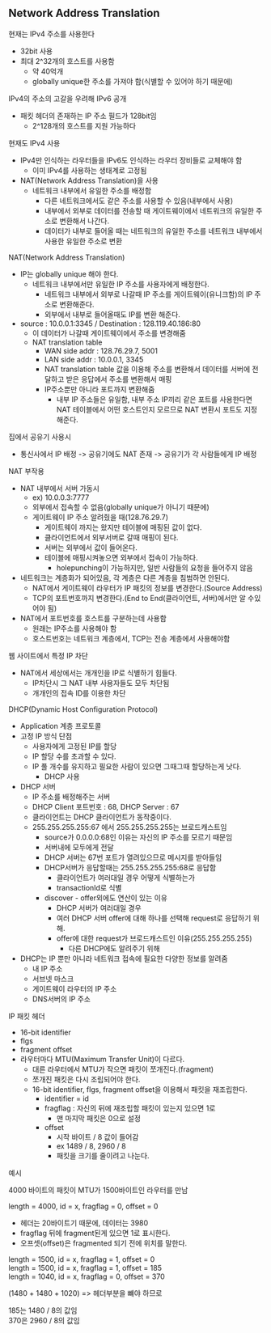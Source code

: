 ## Network Address Translation

현재는 IPv4 주소를 사용한다
- 32bit 사용
- 최대 2^32개의 호스트를 사용함
    - 약 40억개
    - globally unique한 주소를 가져야 함(식별할 수 있어야 하기 때문에)

IPv4의 주소의 고갈을 우려해 IPv6 공개
- 패킷 헤더의 존재하는 IP 주소 필드가 128bit임
    - 2^128개의 호스트를 지원 가능하다

현재도 IPv4 사용
- IPv4만 인식하는 라우터들을 IPv6도 인식하는 라우터 장비들로 교체해야 함
    - 이미 IPv4를 사용하는 생태계로 고정됨
- NAT(Network Address Translation)을 사용
    - 네트워크 내부에서 유일한 주소를 배정함
        - 다른 네트워크에서도 같은 주소를 사용할 수 있음(내부에서 사용)
        - 내부에서 외부로 데이터를 전송할 때 게이트웨이에서 네트워크의 유일한 주소로 변환해서 나간다.
        - 데이터가 내부로 들어올 때는 네트워크의 유일한 주소를 네트워크 내부에서 사용한 유일한 주소로 변환


NAT(Network Address Translation)
- IP는 globally unique 해야 한다.
    - 네트워크 내부에서만 유일한 IP 주소를 사용자에게 배정한다.
        - 네트워크 내부에서 외부로 나갈때 IP 주소를 게이트웨이(유니크함)의 IP 주소로 변환해준다.
        - 외부에서 내부로 들어올때도 IP를 변환 해준다.
- source : 10.0.0.1:3345 / Destination : 128.119.40.186:80
    - 이 데이터가 나갈때 게이트웨이에서 주소를 변경해줌
    - NAT translation table
        - WAN side addr : 128.76.29.7, 5001
        - LAN side addr : 10.0.0.1, 3345
        - NAT translation table 값을 이용해 주소를 변환해서 데이터를 서버에 전달하고 받은 응답에서 주소를 변환해서 매핑
        - IP주소뿐만 아니라 포트까지 변환해줌
            - 내부 IP 주소들은 유일함, 내부 주소 IP끼리 같은 포트를 사용한다면 NAT 테이블에서 어떤 호스트인지 모르므로 NAT 변환시 포트도 지정해준다.

집에서 공유기 사용시
- 통신사에서 IP 배정 -> 공유기에도 NAT 존재 -> 공유기가 각 사람들에게 IP 배정

NAT 부작용
- NAT 내부에서 서버 가동시
    - ex) 10.0.0.3:7777
    - 외부에서 접속할 수 없음(globally unique가 아니기 때문에)
    - 게이트웨이 IP 주소 알려줬을 때(128.76.29.7)
        - 게이트웨이 까지는 왔지만 테이블에 매핑된 값이 없다.
        - 클라이언트에서 외부서버로 갈때 매핑이 된다.
        - 서버는 외부에서 값이 들어온다.
        - 테이블에 매핑시켜놓으면 외부에서 접속이 가능하다.
            - holepunching이 가능하지만, 일반 사람들의 요청을 들어주지 않음
- 네트워크는 계층화가 되어있음, 각 계층은 다른 계층을 침범하면 안된다.
    - NAT에서 게이트웨이 라우터가 IP 패킷의 정보를 변경한다.(Source Address)
    - TCP의 포트번호까지 변경한다.(End to End(클라이언트, 서버)에서만 알 수있어야 됨)
- NAT에서 포트번호를 호스트를 구분하는데 사용함
    - 원래는 IP주소를 사용해야 함
    - 호스트번호는 네트워크 계층에서, TCP는 전송 계층에서 사용해야함
            
웹 사이트에서 특정 IP 차단
- NAT에서 세상에서는 개개인을 IP로 식별하기 힘들다.
    - IP차단시 그 NAT 내부 사용자들도 모두 차단됨
    - 개개인의 접속 ID를 이용한 차단

DHCP(Dynamic Host Configuration Protocol)
- Application 계층 프로토콜
- 고정 IP 방식 단점
    - 사용자에게 고정된 IP를 할당
    - IP 할당 수를 초과할 수 있다.
    - IP 풀 개수를 유지하고 필요한 사람이 있으면 그때그때 할당하는게 낫다.
        - DHCP 사용
- DHCP 서버
    - IP 주소를 배정해주는 서버
    - DHCP Client 포트번호 : 68, DHCP Server : 67
    - 클라이언트는 DHCP 클라이언트가 동작중이다.
    - 255.255.255.255:67 에서 255.255.255.255는 브로드캐스트임
        - source가 0.0.0.0:68인 이유는 자신의 IP 주소를 모르기 때문임
        - 서버내에 모두에게 전달
        - DHCP 서버는 67번 포트가 열려있으므로 메시지를 받아들임
        - DHCP서버가 응답할때는 255.255.255.255:68로 응답함
            - 클라이언트가 여러대일 경우 어떻게 식별하는가
            - transactionId로 식별
        - discover - offer외에도 연산이 있는 이유
            - DHCP 서버가 여러대일 경우
            - 여러 DHCP 서버 offer에 대해 하나를 선택해 request로 응답하기 위해.
            - offer에 대한 request가 브로드캐스트인 이유(255.255.255.255)
                - 다른 DHCP에도 알려주기 위해
- DHCP는 IP 뿐만 아니라 네트워크 접속에 필요한 다양한 정보를 알려줌
    - 내 IP 주소
    - 서브넷 마스크
    - 게이트웨이 라우터의 IP 주소
    - DNS서버의 IP 주소

IP 패킷 헤더
- 16-bit identifier
- flgs
- fragment offset
- 라우터마다 MTU(Maximum Transfer Unit)이 다르다.
    - 대른 라우터에서 MTU가 작으면 패킷이 쪼개진다.(fragment)
    - 쪼개진 패킷은 다시 조립되어야 한다.
    - 16-bit identifier, flgs, fragment offset을 이용해서 패킷을 재조립한다.
        - identifier = id
        - fragflag : 자신의 뒤에 재조립할 패킷이 있는지 있으면 1로
            - 맨 마지막 패킷은 0으로 설정
        - offset
            - 시작 바이트 / 8 값이 들어감 
            - ex 1489 / 8, 2960 / 8
            - 패킷을 크기를 줄이려고 나눈다.

예시 

4000 바이트의 패킷이 MTU가 1500바이트인 라우터를 만남

length = 4000, id = x, fragflag = 0, offset = 0
- 헤더는 20바이트기 때문에, 데이터는 3980
- fragflag 뒤에 fragment된게 있으면 1로 표시한다.
- 오프셋(offset)은 fragmented 되기 전에 위치를 말한다.

length = 1500, id = x, fragflag = 1, offset = 0<br>
length = 1500, id = x, fragflag = 1, offset = 185<br>
length = 1040, id = x, fragflag = 0, offset = 370<br>

(1480 + 1480 + 1020) => 헤더부분을 뺴야 하므로

185는 1480 / 8의 값임<br>
370은 2960 / 8의 값임